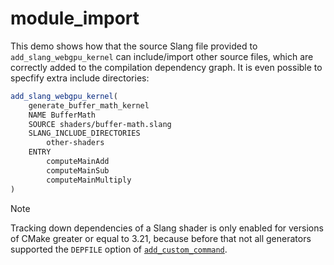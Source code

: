 module_import
=============

This demo shows how that the source Slang file provided to `add_slang_webgpu_kernel` can include/import other source files, which are correctly added to the compilation dependency graph. It is even possible to specfify extra include directories:

```CMake
add_slang_webgpu_kernel(
	generate_buffer_math_kernel
	NAME BufferMath
	SOURCE shaders/buffer-math.slang
	SLANG_INCLUDE_DIRECTORIES
		other-shaders
	ENTRY
		computeMainAdd
		computeMainSub
		computeMainMultiply
)
```

> [!NOTE]
> Tracking down dependencies of a Slang shader is only enabled for versions of CMake greater or equal to 3.21, because before that not all generators supported the `DEPFILE` option of [`add_custom_command`](https://cmake.org/cmake/help/latest/command/add_custom_command.html).
